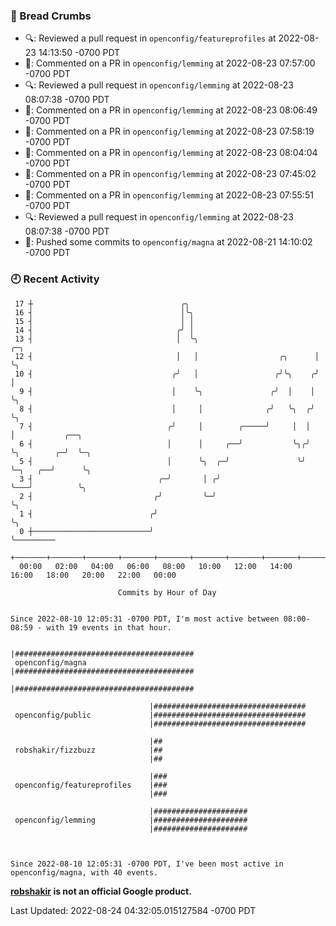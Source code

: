 ### 🍞 Bread Crumbs

 * 🔍: Reviewed a pull request in  `openconfig/featureprofiles` at 2022-08-23 14:13:50 -0700 PDT
 * 💬: Commented on a PR in  `openconfig/lemming` at 2022-08-23 07:57:00 -0700 PDT
 * 🔍: Reviewed a pull request in  `openconfig/lemming` at 2022-08-23 08:07:38 -0700 PDT
 * 💬: Commented on a PR in  `openconfig/lemming` at 2022-08-23 08:06:49 -0700 PDT
 * 💬: Commented on a PR in  `openconfig/lemming` at 2022-08-23 07:58:19 -0700 PDT
 * 💬: Commented on a PR in  `openconfig/lemming` at 2022-08-23 08:04:04 -0700 PDT
 * 💬: Commented on a PR in  `openconfig/lemming` at 2022-08-23 07:45:02 -0700 PDT
 * 💬: Commented on a PR in  `openconfig/lemming` at 2022-08-23 07:55:51 -0700 PDT
 * 🔍: Reviewed a pull request in  `openconfig/lemming` at 2022-08-23 08:07:38 -0700 PDT
 * 🚢: Pushed some commits to `openconfig/magna` at 2022-08-21 14:10:02 -0700 PDT

### 🕘 Recent Activity
```
 17 ┼                                 ╭╮
 16 ┤                                 │╰╮
 15 ┤                                 │ │
 14 ┤                                ╭╯ │
 13 ┤                                │  ╰╮                          ╭─╮
 12 ┤                                │   │                  ╭╮      │ ╰╮
 10 ┤                               ╭╯   │                 ╭╯╰╮    ╭╯  │
  9 ┤                               │    ╰╮               ╭╯  │    │   ╰╮
  8 ┤                               │     │              ╭╯   ╰╮  ╭╯    ╰╮
  7 ┤                              ╭╯     │        ╭─────╯     │  │      │           ╭──╮
  6 ┤                              │      │     ╭──╯           ╰╮╭╯      ╰╮        ╭─╯  ╰─╮
  5 ┤                              │      ╰╮  ╭─╯               ╰╯        ╰─╮   ╭──╯      ╰╮
  3 ┤                            ╭─╯       │ ╭╯                             ╰───╯          ╰╮
  2 ┤                           ╭╯         ╰─╯                                              ╰╮
  1 ┤                          ╭╯                                                            ╰╮
  0 ┼──────────────────────────╯                                                              ╰─────────
    +───────+───────+───────+───────+───────+───────+───────+───────+───────+───────+───────+───────+────
  00:00   02:00   04:00   06:00   08:00   10:00   12:00   14:00   16:00   18:00   20:00   22:00   00:00   

						Commits by Hour of Day


Since 2022-08-10 12:05:31 -0700 PDT, I'm most active between 08:00-08:59 - with 19 events in that hour.

```



```
                               |########################################
 openconfig/magna              |########################################
                               |########################################

                               |##################################
 openconfig/public             |##################################
                               |##################################

                               |##
 robshakir/fizzbuzz            |##
                               |##

                               |###
 openconfig/featureprofiles    |###
                               |###

                               |#####################
 openconfig/lemming            |#####################
                               |#####################



Since 2022-08-10 12:05:31 -0700 PDT, I've been most active in openconfig/magna, with 40 events.

```
**[robshakir](mailto:robjs@google.com) is not an official Google product.**  


Last Updated: 2022-08-24 04:32:05.015127584 -0700 PDT
